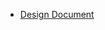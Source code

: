 - [Design Document](https://docs.google.com/document/d/1GFk_oNBeWIq0kRktFrIBkgUqeaBp9Y2meicG5RZ9o7g/edit?usp=sharing)

